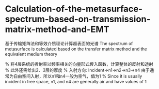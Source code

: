 # Calculation-of-the-metasurface-spectrum-based-on-transmission-matrix-method-and-EMT
基于传输矩阵法和等效介质理论计算超表面的光谱 
The spectrum of metasurface is calculated based on the transfer matrix method and the equivalent medium theory

% 将4层系统的折射率以频率相关的向量形式传入函数，计算整体的反射和透射
% 此外还需给出2、3层的厚度
% 入射方向: Incident->n1->n2->n3->n4 由于通常为自由空间入射，所以n1和n4一般为空气，值为1
% Since it is usually incident in free space, n1, and n4 are generally air and have values of 1
